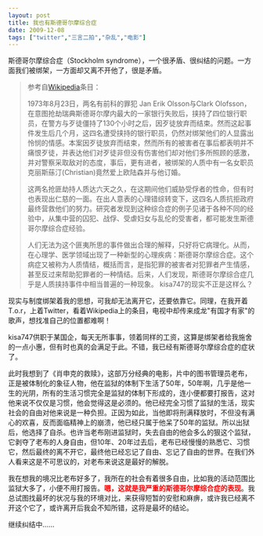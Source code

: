 ```yaml
---
layout: post
title: 我也有斯德哥尔摩综合症
date: 2009-12-08
tags: ["twitter","三言二拍","杂乱","电影"]
---
```


斯德哥尔摩综合症（Stockholm syndrome），一个很矛盾、很纠结的问题。一方面我们被绑架，一方面却又离不开他了，很是矛盾。

<!--more-->
> 参考自[Wikipedia](http://zh.wikipedia.org/zh-cn/%E6%96%AF%E5%BE%B7%E5%93%A5%E5%B0%94%E6%91%A9%E7%BB%BC%E5%90%88%E7%97%87)条目：
> 
> 1973年8月23日，两名有前科的罪犯 Jan Erik Olsson与Clark  Olofsson，在意图抢劫瑞典斯德哥尔摩内最大的一家银行失败后，挟持了四位银行职员，在警方与歹徒僵持了130个小时之后，因歹徒放弃而结束。然而这起事件发生后几个月，这四名遭受挟持的银行职员，仍然对绑架他们的人显露出怜悯的情感。本案因歹徒放弃而结束，然而所有的被害者在事后都表明并不痛恨歹徒，并表达他们对歹徒非但没有伤害他们却对他们多所照顾的感激，并对警察采取敌对的态度，事后，更有进者，被绑架的人质中有一名女职员克丽斯蕬汀(Christian)竟然爱上欧陆森并与他订婚。
> 
> 这两名抢匪劫持人质达六天之久，在这期间他们威胁受俘者的性命，但有时也表现出仁慈的一面。在出人意表的心理错综转变下，这四名人质抗拒政府最终营救他们的努力。研究者发现到这种综合症的例子见诸于各种不同的经验中，从集中营的囚犯、战俘、受虐妇女与乱伦的受害者，都可能发生斯德哥尔摩综合症经验。
> 
> 人们无法为这个匪夷所思的事件做出合理的解释，只好将它病理化。从而，在心理学、医学领域出现了一种新型的心理疾病：斯德哥尔摩综合症。这个病症又被称为人质情结，概括而言，是指犯罪的被害者对犯罪者产生情感，甚至反过来帮助犯罪者的一种情结。后来，人们发现，斯德哥尔摩综合症几乎是人质挟持事件中相当普遍的一种现象。
kisa747的现实不正是这样么？

现实与制度绑架着我的思想，可我却无法离开它，还要依靠它。同理，在我开着T.o.r，上着Twitter，看着Wikipedia上的条目，电视中却传来成龙"有国才有家"的歌声，想找准自己的位置都难啊！

kisa747供职于某国企，每天无所事事，领着同样的工资，这算是绑架者给我施舍的一点小惠，但有时也真的会满足于此。不错，我已经有斯德哥尔摩综合症的症状了。

此时我想到了《肖申克的救赎》，这部万分经典的电影，片中的图书管理员老布，正是被体制化的象征人物，他在监狱的体制下生活了50年，50年啊，几乎是他一生的光阴，所有的生活习惯完全是监狱的体制下形成的，连小便都要打报告，这对他来说不仅仅是习惯，他会觉得这是必须的。他已经完全习惯了监狱的生活，现实社会的自由对他来说是一种负担。正因为如此，当他即将刑满释放时，不但没有满心的欢喜，反而面临精神上的崩溃，他已经只属于他呆了50年的监狱。所以出狱后，他选择了自杀。也许当老布刚进监狱时，失去自由的他会多么的狠这个监狱，它剥夺了老布的人身自由，但10年、20年过去后，老布已经慢慢的熟悉它、习惯它，然后最终的离不开它，最终他已经忘记了自由、忘记了自由的世界。在我们外人看来这是不可思议的，对老布来说这是最好的解脱。

我在想我的境况比老布好多了，我所在的社会有着很多自由，比如我的活动范围比监狱大多了，小便不用打报告。**<span style="color: #ff0000;">嗯，这就是我严重的斯德哥尔摩综合症的表现</span>**。我总试图找最坏的状况与我的环境对比，来获得短暂的安慰和麻痹，或许我已经离不开这个它了，或许离开后我会不知所错，这将是最坏的结论。

继续纠结中......